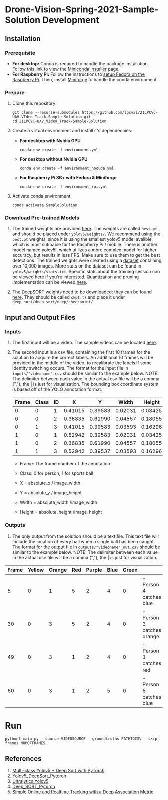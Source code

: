 # Drone-Vision-Spring-2021-Sample-Solution Development

## Installation
### Prerequisite
* __For desktop:__ Conda is required to handle the package installation. Follow this link to view the [Miniconda installer](https://docs.conda.io/en/latest/miniconda.html) page. 
* __For Raspberry Pi:__ Follow the instructions to [setup Fedora on the Raspberry Pi](https://github.com/lpcvai/20LPCVC-Video_Track-Sample_Solution/wiki/64-bit-Operating-System-On-Pi). Then, install [Miniforge](https://github.com/conda-forge/miniforge) to handle the conda environment.

### Prepare
1. Clone this repository:
    ```
    git clone --recurse-submodules https://github.com/lpcvai/21LPCVC-UAV_VIdeo_Track-Sample-Solution.git
    cd 21LPCVC-UAV_VIdeo_Track-Sample-Solution
    ```
    
2. Create a virtual environment and install it's dependencies:
    * __For desktop with Nvidia GPU__
      ```
      conda env create -f environment.yml     
      ```
    * __For desktop without Nvidia GPU__
      ```
      conda env create -f environment_nocuda.yml     
      ```
    * __For Raspberry Pi 3B+ with Fedora & Miniforge__
      ```
      conda env create -f environment_rpi.yml     
      ```
3. Activate conda environment
    ```
    conda activate SampleSolution
    ```



   
### Download Pre-trained Models
1. The trained weights are provided [here](https://purdue0-my.sharepoint.com/:f:/g/personal/hu440_purdue_edu/EuCYkSRgyXVCh8PwwsHZ9lYBNfI4A4cLgdi5sHIlRSsZCQ?e=yjoJ2P).
The weights are called `best.pt` and should be placed under `yolov5/weights/`. 
We recommend using the `best.pt` weights, since it is using the smallest yolov5 model avalible, which is most sutibable for the Raspberry Pi / mobile. 
There is another model named yolov5l, which utilizes a more complex model for higher accuracy, but results in less FPS.
Make sure to use them to get the best detections.
The trained weights were created using a [dataset](https://purdue0-my.sharepoint.com/:u:/g/personal/akocher_purdue_edu/EeW4m2AjhuxFhIuwXFQNHcgB87WWzLYq6PVWMri9ZRjHIw?e=18ogEg) containing over 10,000 images. More stats on the dataset can be found in `yolov5/weights/stats.txt`.
Specific stats about the training session can be viewed [here](https://wandb.ai/dual19/...?workspace=user-dual19) if you're interested.
Quantization and pruning implementation can be viewed [here](https://github.com/PumeTu/21LPCVC-UAV_VIdeo_Track-Sample-Solution/tree/main/solution).

2. The DeepSORT weights need to be downloaded; they can be found [here](https://purdue0-my.sharepoint.com/:u:/g/personal/hu440_purdue_edu/EYvoc5gij4dNpcGJ5jnBW94BP5H5LU_dcW0dHtm_lX8aBQ?e=s8j3LW).
They should be called `ckpt.t7` and place it under `deep_sort/deep_sort/deep/checkpoint/`


## Input and Output Files
### Inputs
1. The first input will be a video. The sample videos can be located [here](https://drive.google.com/drive/folders/1S6kfqSG8AJpoj-y-4-nIagfmL7FpVTOf?usp=sharing).


2. The second input is a csv file, containing the first 10 frames for the solution to acquire the correct labels. An additional 10 frames will be provided in the middle of the video, to recalibrate the labels if some identity switching occurs. The format for the input file in `inputs/"videoname".csv` should be similar to the example below. NOTE: The delimiter between each value in the actual csv file will be a comma (","), the | is just for visualization. The bounding box coordinate system is based off of the YOLO annotation format. 

    | Frame | Class |   ID  |   X   |   Y   | Width | Height|
    |-------|-------|-------|-------|-------|-------|-------|
    |    0   |   0   |   1   |0.41015|0.39583|0.02031|0.03425|
    |    0   |   0   |   2   |0.36835|0.61990|0.04557|0.18055|
    |    0   |   1   |   3   |0.41015|0.39583|0.03593|0.16296|
    |    1   |   0   |   1   |0.52942|0.39583|0.02031|0.03425|
    |    1   |   0   |   2   |0.36835|0.61990|0.04557|0.18055|
    |    1   |   1   |   3   |0.52942|0.39537|0.03593|0.16296|


    - Frame: The frame number of the annotation
    - Class: 0 for person, 1 for sports ball

    - X      = absolute_x / image_width
    - Y      = absolute_y / image_height
    - Width  = absolute_width /image_width
    - Height = absolute_height /image_height




### Outputs
1. The only output from the solution should be a text file. This text file will include the location of every ball when a single ball has been caught. The format for the output file in `outputs/"videoname"_out.csv` should be similar to the example below. NOTE: The delimiter between each value in the actual csv file will be a comma (","), the | is just for visualization.


|  Frame | Yellow | Orange |  Red  | Purple |  Blue  | Green |   |
| ------ | ------ | ------ | ----- | ------ | ------ | ----- | - |
| 5 | 0  | 1 | 5 | 2 | 4 | 0 | - Person 4 catches blue |
| 30| 0  | 3 | 5 | 2 | 4 | 0 | - Person 3 catches orange |
| 49 | 0 | 3 | 1 | 2 | 4 | 0 | - Person 1 catches red |
| 60 | 0 | 3 | 1 | 2 | 5 | 0 | - Person 5 catches blue |


# Run
~~~
python3 main.py --source VIDEOSOURCE --groundtruths PATHTOCSV --skip-frames NUMOFFRAMES
~~~

## References
1) [Multi-class Yolov5 + Deep Sort with PyTorch](https://github.com/WuPedin/Multi-class_Yolov5_DeepSort_Pytorch)
2) [Yolov5_DeepSort_Pytorch](https://github.com/mikel-brostrom/Yolov5_DeepSort_Pytorch)   
3) [Ultralytics Yolov5](https://github.com/ultralytics/yolov5)  
4) [Deep_SORT_Pytorch](https://github.com/ZQPei/deep_sort_pytorch)       
5) [Simple Online and Realtime Tracking with a Deep Association Metric](https://arxiv.org/abs/1703.07402)
